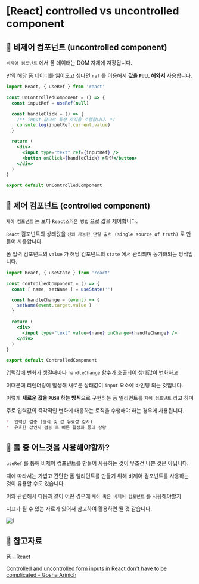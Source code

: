 # [React] controlled vs uncontrolled component

## 📌 비제어 컴포넌트 (uncontrolled component)

`비제어 컴포넌트` 에서 폼 데이터는 DOM 자체에 저장됩니다.

만약 해당 폼 데이터를 읽어오고 싶다면 `ref` 를 이용해서 **값을 `PULL` 해와서** 사용합니다.

```jsx
import React, { useRef } from 'react'

const UnControlledComponent = () => {
  const inputRef = useRef(null)

  const handleClick = () => {
    /** input 값으로 특정 로직을 수행합니다. */
    console.log(inputRef.current.value)
  }

  return (
    <div>
      <input type="text" ref={inputRef} />
      <button onClick={handleClick} >확인</button>
    </div>
  )
}

export default UnControlledComponent
```

## 📌 제어 컴포넌트 (controlled component)

`제어 컴포넌트` 는 보다 `React스러운 방법` 으로 값을 제어합니다.

`React` 컴포넌트의 상태값을 `신뢰 가능한 단일 출처 (single source of truth)` 로 만들어 사용합니다.

폼 입력 컴포넌트의 `value` 가 해당 컴포넌트의 `state` 에서 관리되며 동기화되는 방식입니다.

```jsx
import React, { useState } from 'react'

const ControlledComponent = () => {
  const [ name, setName ] = useState('')

  const handleChange = (event) => {
    setName(event.target.value )
  }

  return (
    <div>
      <input type="text" value={name} onChange={handleChange} />
    </div>
  )
}

export default ControlledComponent
```

입력값에 변화가 생길때마다 `handleChange` 함수가 호출되어 상태값이 변화하고

이때문에 리렌더링이 발생해 새로운 상태값이 `input` 요소에 바인딩 되는 것입니다.

이렇게 **새로운 값을 `PUSH` 하는 방식**으로 구현하는 폼 엘리먼트를 `제어 컴포넌트` 라고 하며 

주로 입력값의 즉각적인 변화에 대응하는 로직을 수행해야 하는 경우에 사용됩니다.

```markdown
*  입력값 검증 (형식 및 값 유효성 검사)
*  유효한 값인지 검증 후 버튼 활성화 등의 상황
```

## 📌 둘 중 어느것을 사용해야할까?

`useRef` 를 통해 비제어 컴포넌트를 만들어 사용하는 것이 무조건 나쁜 것은 아닙니다.

때에 따라서는 가볍고 간단한 폼 엘리먼트를 만들기 위해 비제어 컴포넌트를 사용하는 것이 유용할 수도 있습니다.

이와 관련해서 다음과 같이 어떤 경우에 `제어 혹은 비제어 컴포넌트` 를 사용해야할지 

지표가 될 수 있는 자료가 있어서 참고하여 활용하면 될 것 같습니다.

![1](https://user-images.githubusercontent.com/37819666/161369274-c8070f92-c05f-4978-ad31-83a4b0b6e022.png)


## 📌 참고자료

[폼 - React](https://ko.reactjs.org/docs/forms.html#controlled-components)

[Controlled and uncontrolled form inputs in React don't have to be complicated - Gosha Arinich](https://goshacmd.com/controlled-vs-uncontrolled-inputs-react/)